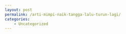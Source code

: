 ```yaml
---
layout: post
permalink: /arti-mimpi-naik-tangga-lalu-turun-lagi/
categories:
    - Uncategorized
---
```


